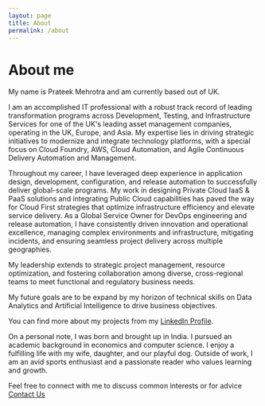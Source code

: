 ```yaml
---
layout: page
title: About
permalink: /about
---
```


# About me

My name is Prateek Mehrotra and am currently based out of UK.

I am an accomplished IT professional with a robust track record of leading transformation programs across Development, Testing, and Infrastructure Services for one of the UK's leading asset management companies, operating in the UK, Europe, and Asia. My expertise lies in driving strategic initiatives to modernize and integrate technology platforms, with a special focus on Cloud Foundry, AWS, Cloud Automation, and Agile Continuous Delivery Automation and Management.

Throughout my career, I have leveraged deep experience in application design, development, configuration, and release automation to successfully deliver global-scale programs. My work in designing Private Cloud IaaS & PaaS solutions and integrating Public Cloud capabilities has paved the way for Cloud First strategies that optimize infrastructure efficiency and elevate service delivery. As a Global Service Owner for DevOps engineering and release automation, I have consistently driven innovation and operational excellence, managing complex environments and infrastructure, mitigating incidents, and ensuring seamless project delivery across multiple geographies.

My leadership extends to strategic project management, resource optimization, and fostering collaboration among diverse, cross-regional teams to meet functional and regulatory business needs.

My future goals are to be expand by my horizon of technical skills on Data Analytics and Artificial Intelligence to drive business objectives. 

You can find more about my projects from my [LinkedIn Profile](https://www.linkedin.com/in/prateek-mehrotra/).

On a personal note, I was born and brought up in India. I pursued an academic background in economics and computer science. I enjoy a fulfilling life with my wife, daughter, and our playful dog. Outside of work, I am an avid sports enthusiast and a passionate reader who values learning and growth.

Feel free to connect with me to discuss common interests or for advice [Contact Us](contact.md)
